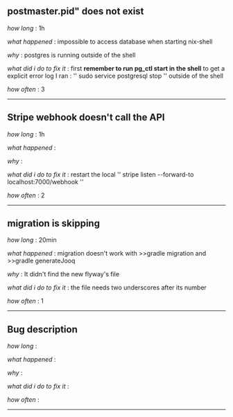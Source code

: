 ## postmaster.pid" does not exist
*how long* : 1h

*what happened* : impossible to access database when starting nix-shell

*why* : postgres is running outside of the shell 

*what did i do to fix it* : first **remember to run pg_ctl start in the shell** to get a explicit error log
I ran : 
''
sudo service postgresql stop 
''
outside of the shell

*how often* : 3

--------------
## Stripe webhook doesn't call the API

*how long* : 1h

*what happened* : 

*why* :

*what did i do to fix it* : restart the local 
''
stripe listen --forward-to localhost:7000/webhook
''

*how often* : 2

--------------
## migration is skipping 

*how long* : 20min

*what happened* : migration doesn't work with >>gradle migration and >>gradle generateJooq

*why* : It didn't find the new flyway's file

*what did i do to fix it* : the file needs two underscores after its number

*how often* : 1

--------------
## Bug description

*how long* :

*what happened* :

*why* :

*what did i do to fix it* : 

*how often* :

--------------